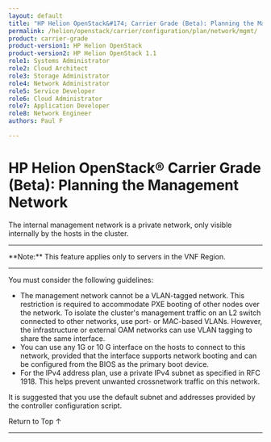 ```yaml
---
layout: default
title: "HP Helion OpenStack&#174; Carrier Grade (Beta): Planning the Management Network"
permalink: /helion/openstack/carrier/configuration/plan/network/mgmt/
product: carrier-grade
product-version1: HP Helion OpenStack
product-version2: HP Helion OpenStack 1.1
role1: Systems Administrator 
role2: Cloud Architect 
role3: Storage Administrator 
role4: Network Administrator 
role5: Service Developer 
role6: Cloud Administrator 
role7: Application Developer 
role8: Network Engineer 
authors: Paul F

---
```

<!--UNDER REVISION-->

<script>

function PageRefresh {
onLoad="window.refresh"
}

PageRefresh();

</script>

<!-- <p style="font-size: small;"> <a href="/helion/openstack/carrier/services/imaging/overview/">&#9664; PREV</a> | <a href="/helion/openstack/carrier/services/overview/">&#9650; UP</a> | <a href="/helion/openstack/carrier/services/object/overview/"> NEXT &#9654</a> </p> -->

# HP Helion OpenStack&#174; Carrier Grade (Beta): Planning the Management Network
<!-- From the Titanium Server Admin Guide -->

The internal management network is a private network, only visible internally by the hosts in the cluster.

<hr>
**Note:** This feature applies only to servers in the VNF Region.
<hr>


You must consider the following guidelines:

* The management network cannot be a VLAN-tagged network. This restriction is required to accommodate PXE booting of other nodes over the network. To isolate the cluster's management traffic on an L2 switch connected to other networks, use port- or MAC-based VLANs. However, the infrastructure or external OAM networks can use
VLAN tagging to share the same interface.
* You can use any 1G or 10 G interface on the hosts to connect to this network, provided that the interface supports network booting and can be configured from the BIOS as the primary boot device.
* For the IPv4 address plan, use a private IPv4 subnet as specified in RFC 1918. This helps prevent unwanted crossnetwork
traffic on this network.

It is suggested that you use the default subnet and addresses provided by the controller configuration script.

<a href="#top" style="padding:14px 0px 14px 0px; text-decoration: none;"> Return to Top &#8593; </a>
 
----